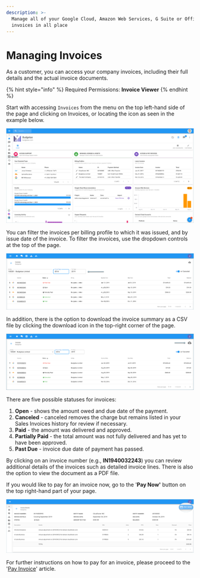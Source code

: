 ```yaml
---
description: >-
  Manage all of your Google Cloud, Amazon Web Services, G Suite or Office 365
  invoices in all place
---
```


# Managing Invoices

As a customer, you can access your company invoices, including their full details and the actual invoice documents. 

{% hint style="info" %}
Required Permissions: **Invoice Viewer**
{% endhint %}

Start with accessing `Invoices` from the menu on the top left-hand side of the page and clicking on Invoices, or locating the icon as seen in the example below.

![](../.gitbook/assets/invoice-icon.png)

You can filter the invoices per billing profile to which it was issued, and by issue date of the invoice. To filter the invoices, use the dropdown controls at the top of the page.

![](../.gitbook/assets/timeframe.png)

In addition, there is the option to download the invoice summary as a CSV file by clicking the download icon in the top-right corner of the page.

![](../.gitbook/assets/download-csm-summary%20%281%29.png)

There are five possible statuses for invoices:

1. **Open** - shows the amount owed and due date of the payment. 
2. **Canceled** - canceled removes the charge but remains listed in your Sales Invoices history for review if necessary. 
3. **Paid** - the amount was delivered and approved. 
4. **Partially Paid** - the total amount was not fully delivered and has yet to have been approved. 
5. **Past Due** - invoice due date of payment has passed. 

By clicking on an invoice number \(e.g., **IN1940032243**\) you can review additional details of the invoices such as detailed invoice lines. There is also the option to view the document as a PDF file. 

If you would like to pay for an invoice now, go to the '**Pay Now'** button on the top right-hand part of your page.

![](../.gitbook/assets/pay-now.png)

For further instructions on how to pay for an invoice, please proceed to the '[Pay Invoice](paying-invoices-with-credit-card-or-ach.md)' article.  


